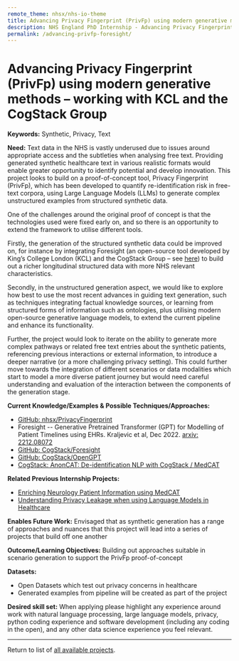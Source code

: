 ```yaml
---
remote_theme: nhsx/nhs-io-theme
title: Advancing Privacy Fingerprint (PrivFp) using modern generative methods – working with KCL and the CogStack Group
description: NHS England PhD Internship - Advancing Privacy Fingerprint (PrivFp) using modern generative methods – working with KCL and the CogStack Group
permalink: /advancing-privfp-foresight/
---
```


# Advancing Privacy Fingerprint (PrivFp) using modern generative methods – working with KCL and the CogStack Group

**Keywords:** Synthetic, Privacy, Text 

**Need:** Text data in the NHS is vastly underused due to issues around appropriate access and the subtleties when analysing free text. Providing generated synthetic healthcare text in various realistic formats would enable greater opportunity to identify potential and develop innovation. This project looks to build on a proof-of-concept tool, Privacy Fingerprint (PrivFp), which has been developed to quantify re-identification risk in free-text corpora, using Large Language Models (LLMs) to generate complex unstructured examples from structured synthetic data. 

One of the challenges around the original proof of concept is that the technologies used were fixed early on, and so there is an opportunity to extend the framework to utilise different tools.  

Firstly, the generation of the structured synthetic data could be improved on, for instance by integrating Foresight (an open-source tool developed by King’s College London (KCL) and the CogStack Group – see [here](https://github.com/CogStack/Foresight)) to build out a richer longitudinal structured data with more NHS relevant characteristics.   

Secondly, in the unstructured generation aspect, we would like to explore how best to use the most recent advances in guiding text generation, such as techniques integrating factual knowledge sources, or learning from structured forms of information such as ontologies, plus utilising modern open-source generative language models, to extend the current pipeline and enhance its functionality. 

Further, the project would look to iterate on the ability to generate more complex pathways or related free text entries about the synthetic patients, referencing previous interactions or external information, to introduce a deeper narrative (or a more challenging privacy setting). This could further move towards the integration of different scenarios or data modalities which start to model a more diverse patient journey but would need careful understanding and evaluation of the interaction between the components of the generation stage.

**Current Knowledge/Examples & Possible Techniques/Approaches:**
- [GitHub: nhsx/PrivacyFingerprint](https://github.com/nhsx/PrivacyFingerprint/tree/main)
- Foresight -- Generative Pretrained Transformer (GPT) for Modelling of Patient Timelines using EHRs. Kraljevic et al, Dec 2022. [arxiv: 2212.08072](https://arxiv.org/abs/2212.08072)
- [GitHub: CogStack/Foresight](https://github.com/CogStack/Foresight)  
- [GitHub: CogStack/OpenGPT](https://github.com/CogStack/OpenGPT)
- [CogStack: AnonCAT: De-identification NLP with CogStack / MedCAT](https://cogstack.org/anoncat-de-identification-nlp-with-cogstack-medcat/)

**Related Previous Internship Projects:** 
- [Enriching Neurology Patient Information using MedCAT](https://nhsx.github.io/nhsx-internship-projects/enriching-neurology-information-medcat/)
- [Understanding Privacy Leakage when using Language Models in Healthcare](https://nhsx.github.io/nhsx-internship-projects/language-model-privacy-leakage/)

**Enables Future Work:**
Envisaged that as synthetic generation has a range of approaches and nuances that this project will lead into a series of projects that build off one another

**Outcome/Learning Objectives:**
Building out approaches suitable in scenario generation to support the PrivFp proof-of-concept

**Datasets:** 
- Open Datasets which test out privacy concerns in healthcare 
- Generated examples from pipeline will be created as part of the project 

**Desired skill set:** When applying please highlight any experience around work with natural language processing, large language models, privacy, python coding experience and software development (including any coding in the open), and any other data science experience you feel relevant.

---
Return to list of [all available projects](https://nhsx.github.io/nhsx-internship-projects/projects.html).
